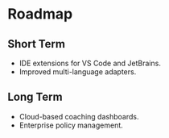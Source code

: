 # Roadmap

## Short Term
- IDE extensions for VS Code and JetBrains.
- Improved multi-language adapters.

## Long Term
- Cloud-based coaching dashboards.
- Enterprise policy management.
